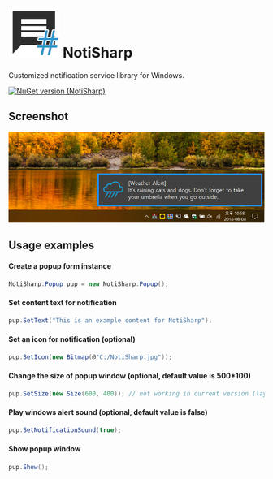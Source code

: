# ![Logo](res/NotiSharp_Logo.png) NotiSharp
Customized notification service library for Windows.

[![NuGet version (NotiSharp)](https://img.shields.io/nuget/v/NotiSharp.svg)](https://www.nuget.org/packages/NotiSharp)

## Screenshot
![](Screenshot.png)

## Usage examples

#### Create a popup form instance
```csharp
NotiSharp.Popup pup = new NotiSharp.Popup();
```

#### Set content text for notification
```csharp
pup.SetText("This is an example content for NotiSharp");
```

#### Set an icon for notification (optional)
```csharp
pup.SetIcon(new Bitmap(@"C:/NotiSharp.jpg"));
```

#### Change the size of popup window (optional, default value is 500*100)
```csharp
pup.SetSize(new Size(600, 400)); // not working in current version (layout problem)
```

#### Play windows alert sound (optional, default value is false)
```csharp
pup.SetNotificationSound(true);
```

#### Show popup window
```csharp
pup.Show();
```
